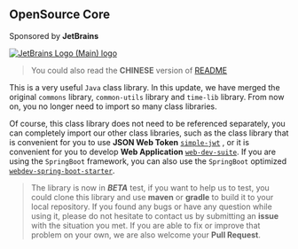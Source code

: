 ## OpenSource Core

Sponsored by **JetBrains**

[![JetBrains Logo (Main) logo](https://resources.jetbrains.com/storage/products/company/brand/logos/jb_beam.png)](https://www.jetbrains.com/community/opensource/?utm_campaign=opensource&utm_content=approved&utm_medium=email&utm_source=newsletter&utm_term=jblogo#support)

> You could also read the **CHINESE** version of [README](README_zh-CN.md)

This is a very useful `Java` class library. In this update, we have merged the original `commons` library, 
`common-utils` library and `time-lib` library. From now on, you no longer need to import so many class libraries.

Of course, this class library does not need to be referenced separately, you can completely import our other class 
libraries, such as the class library that is convenient for you to use **JSON Web Token** 
[`simple-jwt`](https://github.com/vorbote/simple-jwt) , or it is convenient for you to develop **Web Application**
[`web-dev-suite`](https://github.com/vorbote/web-dev-suite). If you are using the `SpringBoot` framework, you can also 
use the `SpringBoot` optimized [`webdev-spring-boot-starter`](https://github.com/vorbote/webdev-spring-boot-starter).

> The library is now in **_BETA_** test, if you want to help us to test, you could clone this library and use 
> **maven** or **gradle** to build it to your local repository. If you found any bugs or have any question while using 
> it, please do not hesitate to contact us by submitting an **issue** with the situation you met. If you are able to
> fix or improve that problem on your own, we are also welcome your **Pull Request**.